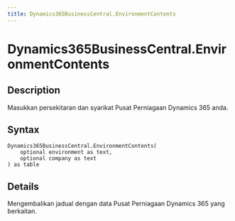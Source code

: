 ```yaml
---
title: Dynamics365BusinessCentral.EnvironmentContents
---
```


# Dynamics365BusinessCentral.EnvironmentContents


## Description

Masukkan persekitaran dan syarikat Pusat Perniagaan Dynamics 365 anda.


## Syntax

```powerquery
Dynamics365BusinessCentral.EnvironmentContents(
    optional environment as text,
    optional company as text
) as table
```


## Details

Mengembalikan jadual dengan data Pusat Perniagaan Dynamics 365 yang berkaitan. 


